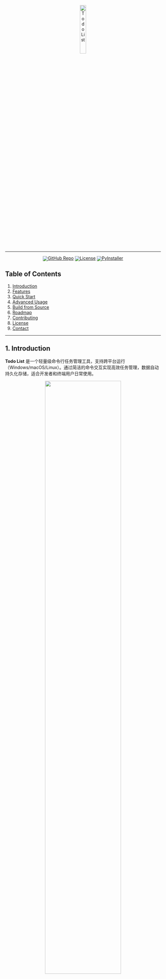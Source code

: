 <!-- markdownlint-disable first-line-h1 -->
<!-- markdownlint-disable html -->
<!-- markdownlint-disable no-duplicate-header -->

<div align="center">
  <img src="https://cdn-icons-png.flaticon.com/512/3293/3293464.png" width="20%" alt="Todo List" />
</div>
<hr>
<div align="center" style="line-height: 1;">
  <a href="https://github.com/ekmope/todo-list"><img alt="GitHub Repo"
    src="https://img.shields.io/badge/📂%20GitHub-Todo_List-536af5?logo=github&color=536af5"/></a>
  <a href="https://choosealicense.com/licenses/mit/"><img alt="License"
    src="https://img.shields.io/badge/📜%20License-MIT-f5de53?color=f5de53"/></a>
  <a href="https://pypi.org/project/pyinstaller/"><img alt="PyInstaller"
    src="https://img.shields.io/badge/📦%20Packaged_with-PyInstaller-2ba97a?color=2ba97a"/></a>
</div>

## Table of Contents

1. [Introduction](#1-introduction)  
2. [Features](#2-features)  
3. [Quick Start](#3-quick-start)  
4. [Advanced Usage](#4-advanced-usage)  
5. [Build from Source](#5-build-from-source)  
6. [Roadmap](#6-roadmap)  
7. [Contributing](#7-contributing)  
8. [License](#8-license)  
9. [Contact](#9-contact)  

---

## 1. Introduction

**Todo List** 是一个轻量级命令行任务管理工具，支持跨平台运行（Windows/macOS/Linux）。通过简洁的命令交互实现高效任务管理，数据自动持久化存储，适合开发者和终端用户日常使用。

<div align="center">
  <img src="demo.gif" width="70%">
</div>

---

## 2. Features

### Core Architecture
- **极简设计**：单文件实现核心逻辑（<200行代码）
- **数据持久化**：自动保存任务到 `todo.txt` 文件
- **跨平台兼容**：完美支持 Windows CMD/PowerShell 和 Unix Shell

### Functional Highlights
- ✅ 添加/删除/完成任务  
- ✅ 任务状态可视化（[ ]未完成 vs [x]已完成）  
- ✅ 数据自动保存与加载  
- 🚀 支持打包为独立可执行文件（.exe/.app）  

---

## 3. Quick Start

### Prerequisites
- Python 3.6+  
- Git（可选）

### Installation
```bash
# Clone 仓库
git clone https://github.com/ekmope/todo-list.git
cd todo-list

# 直接运行
python todo.py
Basic Commands
Command	Description	Example
add	添加任务	add 购买牛奶
done	标记完成	done 2
list	查看任务列表	list
clear	清空所有任务	clear
exit	退出程序	exit
4. Advanced Usage
数据文件定制
修改 TODO_FILE 变量指定存储路径：

python
# 在 todo.py 中修改
TODO_FILE = "/path/to/custom_tasks.txt"
日志记录（示例扩展）
python
import logging
logging.basicConfig(filename='todo.log', level=logging.INFO)
5. Build from Source
生成可执行文件
bash
# 安装依赖
pip install pyinstaller

# 打包（Windows）
pyinstaller --onefile --name todo.exe todo.py

# 打包（macOS/Linux）
pyinstaller --onefile --name todo todo.py
输出路径
dist/
  ├── todo.exe    # Windows可执行文件
  └── todo        # Unix可执行文件
6. Roadmap
状态	功能	目标版本
✅	基础任务管理	v1.0
🚧	任务分类标签	v1.2
⏳	云端同步功能	v2.0
⏳	图形界面（Tkinter）	v2.1
7. Contributing
欢迎通过以下方式参与贡献：

Fork 本仓库

创建功能分支 (git checkout -b feature/awesome)

提交修改 (git commit -am 'Add awesome feature')

推送分支 (git push origin feature/awesome)

发起 Pull Request